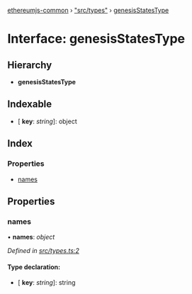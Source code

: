 [ethereumjs-common](../README.md) › ["src/types"](../modules/_src_types_.md) › [genesisStatesType](_src_types_.genesisstatestype.md)

# Interface: genesisStatesType

## Hierarchy

* **genesisStatesType**

## Indexable

* \[ **key**: *string*\]: object

## Index

### Properties

* [names](_src_types_.genesisstatestype.md#names)

## Properties

###  names

• **names**: *object*

*Defined in [src/types.ts:2](https://github.com/ethereumjs/ethereumjs-vm/blob/master/packages/common/src/types.ts#L2)*

#### Type declaration:

* \[ **key**: *string*\]: string
